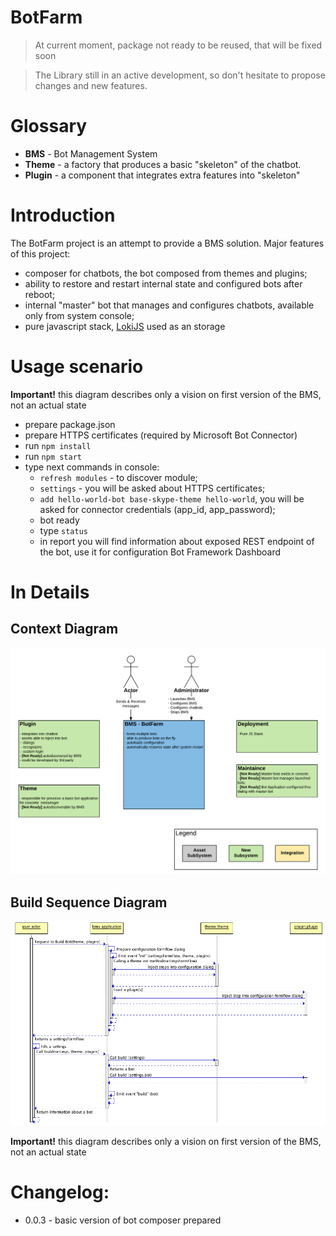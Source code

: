 # BotFarm

> At current moment, package not ready to be reused, that will be fixed soon

> The Library still in an active development, so don't hesitate to propose changes and new features.


# Glossary
 
- **BMS** - Bot Management System
- **Theme** - a factory that produces a basic "skeleton" of the chatbot.  
- **Plugin** - a component that integrates extra features into "skeleton" 
 
# Introduction 
The BotFarm project is an attempt to provide a BMS solution. Major features of this project:

 - composer for chatbots, the bot composed from themes and plugins;
 - ability to restore and restart internal state and configured bots after reboot;
 - internal "master" bot that manages and configures chatbots, available only from system console; 
 - pure javascript stack, [LokiJS](http://lokijs.org/) used as an storage 

# Usage scenario

**Important!** this diagram describes only a vision on first version of the BMS, not an actual state

- prepare package.json 
- prepare HTTPS certificates (required by Microsoft Bot Connector)
- run `npm install` 
- run `npm start` 
- type next commands in console:
  - `refresh modules` - to discover module;
  - `settings` - you will be asked about HTTPS certificates; 
  - `add hello-world-bot base-skype-theme hello-world`, you will be asked for connector credentials (app_id, app_password);
  - bot ready 
  - type `status`
  - in report you will find information about exposed REST endpoint of the bot, use it for configuration Bot Framework Dashboard
  
# In Details 
 
## Context Diagram

![BotFarm context](https://github.com/gudwin/botfarm/blob/master/documentation/diagrams/context.png?raw=true)

## Build Sequence Diagram

![How BotFarm creates a bot ](https://github.com/gudwin/botfarm/blob/master/documentation/diagrams/sequence.png?raw=true)

**Important!** this diagram describes only a vision on first version of the BMS, not an actual state  

#  Changelog: 

- 0.0.3 - basic version of bot composer prepared


